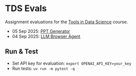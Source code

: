 # TDS Evals

Assignment evaluations for the [Tools in Data Science](https://tds.s-anand.net/) course.

- 05 Sep 2025: [PPT Generator](ppt-generator/)
- 04 Sep 2025: [LLM Browser Agent](llm-browser-agent/)

## Run & Test

- Set API key for evaluation: `export OPENAI_API_KEY=your_key`
- Run tests: `uv run -m pytest -q`

